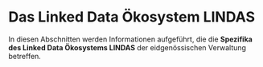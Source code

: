 # Das Linked Data Ökosystem LINDAS

In diesen Abschnitten werden Informationen aufgeführt, die die **Spezifika des Linked Data Ökosystems LINDAS** der eidgenössischen Verwaltung betreffen.
